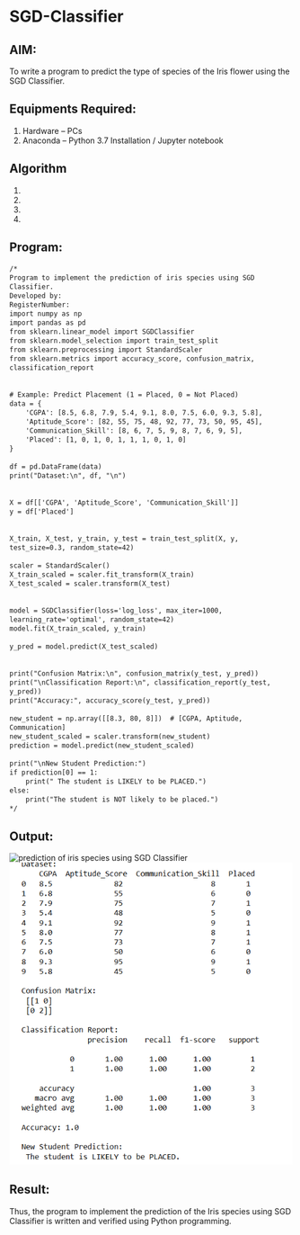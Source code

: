 # SGD-Classifier
## AIM:
To write a program to predict the type of species of the Iris flower using the SGD Classifier.

## Equipments Required:
1. Hardware – PCs
2. Anaconda – Python 3.7 Installation / Jupyter notebook

## Algorithm
1. 
2. 
3. 
4. 

## Program:
```
/*
Program to implement the prediction of iris species using SGD Classifier.
Developed by: 
RegisterNumber:  
import numpy as np
import pandas as pd
from sklearn.linear_model import SGDClassifier
from sklearn.model_selection import train_test_split
from sklearn.preprocessing import StandardScaler
from sklearn.metrics import accuracy_score, confusion_matrix, classification_report


# Example: Predict Placement (1 = Placed, 0 = Not Placed)
data = {
    'CGPA': [8.5, 6.8, 7.9, 5.4, 9.1, 8.0, 7.5, 6.0, 9.3, 5.8],
    'Aptitude_Score': [82, 55, 75, 48, 92, 77, 73, 50, 95, 45],
    'Communication_Skill': [8, 6, 7, 5, 9, 8, 7, 6, 9, 5],
    'Placed': [1, 0, 1, 0, 1, 1, 1, 0, 1, 0]
}

df = pd.DataFrame(data)
print("Dataset:\n", df, "\n")


X = df[['CGPA', 'Aptitude_Score', 'Communication_Skill']]
y = df['Placed']


X_train, X_test, y_train, y_test = train_test_split(X, y, test_size=0.3, random_state=42)

scaler = StandardScaler()
X_train_scaled = scaler.fit_transform(X_train)
X_test_scaled = scaler.transform(X_test)


model = SGDClassifier(loss='log_loss', max_iter=1000, learning_rate='optimal', random_state=42)
model.fit(X_train_scaled, y_train)

y_pred = model.predict(X_test_scaled)


print("Confusion Matrix:\n", confusion_matrix(y_test, y_pred))
print("\nClassification Report:\n", classification_report(y_test, y_pred))
print("Accuracy:", accuracy_score(y_test, y_pred))

new_student = np.array([[8.3, 80, 8]])  # [CGPA, Aptitude, Communication]
new_student_scaled = scaler.transform(new_student)
prediction = model.predict(new_student_scaled)

print("\nNew Student Prediction:")
if prediction[0] == 1:
    print(" The student is LIKELY to be PLACED.")
else:
    print("The student is NOT likely to be placed.")
*/
```

## Output:
![prediction of iris species using SGD Classifier](sam.png)
![alt text](<Screenshot 2025-10-06 211733.png>)

## Result:
Thus, the program to implement the prediction of the Iris species using SGD Classifier is written and verified using Python programming.

